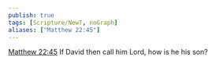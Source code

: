 ```yaml
---
publish: true
tags: [Scripture/NewT, noGraph]
aliases: ["Matthew 22:45"]
---
```

[Matthew 22:45](https://churchofjesuschrist.org/study/scriptures/nt/matt/22?lang=eng&id=p45#p45) If David then call him Lord, how is he his son?

